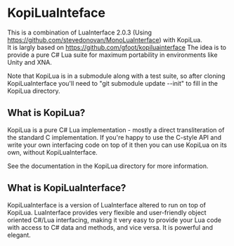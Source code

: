 KopiLuaInteface
===============

This is a combination of LuaInterface 2.0.3 (Using https://github.com/stevedonovan/MonoLuaInterface) with KopiLua.  
It is largly based on https://github.com/gfoot/kopiluainterface The idea is to provide a pure C# Lua suite for maximum portability in environments like
Unity and XNA.

Note that KopiLua is in a submodule along with a test suite, so after 
cloning KopiLuaInterface you'll need to "git submodule update --init" 
to fill in the KopiLua directory.

What is KopiLua?
----------------

KopiLua is a pure C# Lua implementation - mostly a direct transliteration 
of the standard C implementation.  If you're happy to use the C-style API
and write your own interfacing code on top of it then you can use KopiLua 
on its own, without KopiLuaInterface.

See the documentation in the KopiLua directory for more information.

What is KopiLuaInterface?
-------------------------

KopiLuaInterface is a version of LuaInterface altered to run on top of 
KopiLua.  LuaInterface provides very flexible and user-friendly object
oriented C#/Lua interfacing, making it very easy to provide your Lua 
code with access to C# data and methods, and vice versa.  It is powerful 
and elegant.

